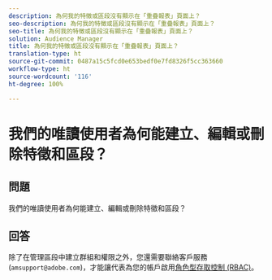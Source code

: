 ```yaml
---
description: 為何我的特徵或區段沒有顯示在「重疊報表」頁面上？
seo-description: 為何我的特徵或區段沒有顯示在「重疊報表」頁面上？
seo-title: 為何我的特徵或區段沒有顯示在「重疊報表」頁面上？
solution: Audience Manager
title: 為何我的特徵或區段沒有顯示在「重疊報表」頁面上？
translation-type: ht
source-git-commit: 0487a15c5fcd0e653bedf0e7fd8326f5cc363660
workflow-type: ht
source-wordcount: '116'
ht-degree: 100%

---
```



# 我們的唯讀使用者為何能建立、編輯或刪除特徵和區段？

## 問題

我們的唯讀使用者為何能建立、編輯或刪除特徵和區段？

## 回答

除了在管理區段中建立群組和權限之外，您還需要聯絡客戶服務 (`amsupport@adobe.com`)，才能讓代表為您的帳戶啟用[角色型存取控制 (RBAC)](../features/administration/administration-overview.md)。
